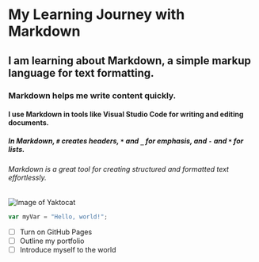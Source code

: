 # My Learning Journey with Markdown
## I am learning about Markdown, a simple markup language for text formatting.
### Markdown helps me write content quickly.
#### I use Markdown in tools like Visual Studio Code for writing and editing documents.
##### In Markdown, `#` creates headers, `*` and `_` for emphasis, and `-` and `*` for lists.
###### Markdown is a great tool for creating structured and formatted text effortlessly.
![Image of Yaktocat](https://octodex.github.com/images/yaktocat.png)
``` javascript
var myVar = "Hello, world!";
```
- [ ] Turn on GitHub Pages
- [ ] Outline my portfolio
- [ ] Introduce myself to the world
